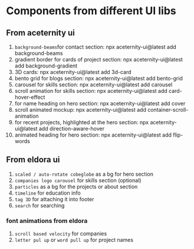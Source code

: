 # Components from different UI libs

## From aceternity ui
1. `background-beams`for contact section: npx aceternity-ui@latest add background-beams
2. gradient border for cards of project section: npx aceternity-ui@latest add background-gradient
3. 3D cards: npx aceternity-ui@latest add 3d-card
4. bento grid for blogs section: npx aceternity-ui@latest add bento-grid
5. carousel for skills section: npx aceternity-ui@latest add carousel
6. scroll animation for skills section: npx aceternity-ui@latest add card-hover-effect
7. for name heading on hero section: npx aceternity-ui@latest add cover
8. scroll animated mockup: npx aceternity-ui@latest add container-scroll-animation
9. for recent projects, highlighted at the hero section: npx aceternity-ui@latest add direction-aware-hover
10. animated heading for hero section: npx aceternity-ui@latest add flip-words

## From eldora ui
1. `scaled / auto-rotate cobeglobe` as a bg for hero section
2. `companies logo carousel` for skills section (optional)
3. `particles` as a bg for the projects or about section
4. `timeline` for education info
5. `tag 3D` for attaching it into footer
6. `search` for searching

### font animations from eldora
1. `scroll based velocity` for companies
2. `letter pul up` or `word pull up` for project names